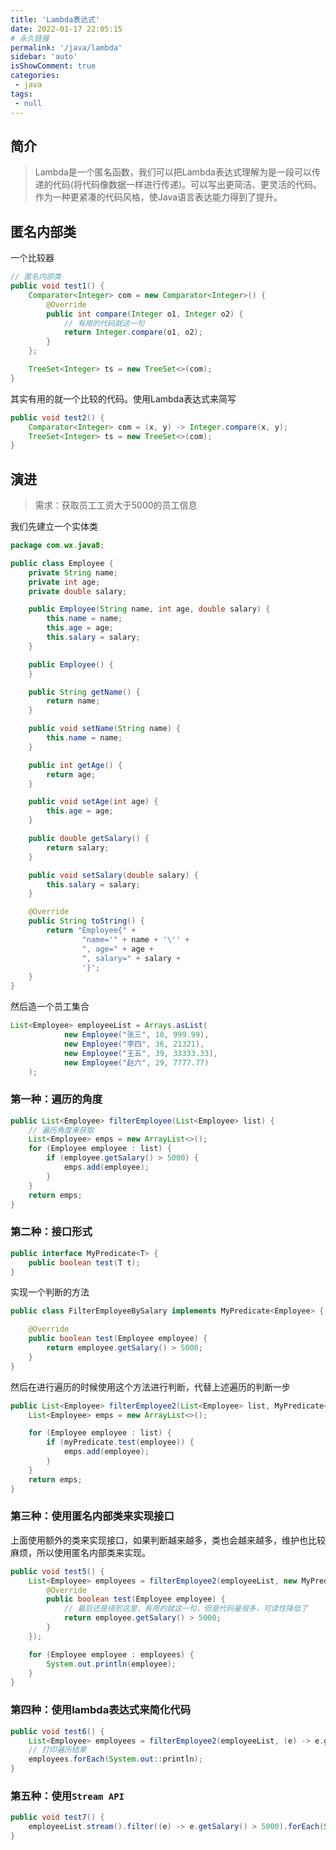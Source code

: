 ```yaml
---
title: 'Lambda表达式'
date: 2022-01-17 22:05:15
# 永久链接
permalink: '/java/lambda'
sidebar: 'auto'
isShowComment: true
categories:
 - java
tags:
 - null
---
```




## 简介

>   Lambda是一个匿名函数，我们可以把Lambda表达式理解为是一段可以传递的代码(将代码像数据一样进行传递)。可以写出更简洁、更灵活的代码。作为一种更紧凑的代码风格，使Java语言表达能力得到了提升。



## 匿名内部类

一个比较器

```java
// 匿名内部类
public void test1() {
    Comparator<Integer> com = new Comparator<Integer>() {
        @Override
        public int compare(Integer o1, Integer o2) {
            // 有用的代码就这一句
            return Integer.compare(o1, o2);
        }
    };

    TreeSet<Integer> ts = new TreeSet<>(com);
}
```

其实有用的就一个比较的代码。使用Lambda表达式来简写

```java
public void test2() {
    Comparator<Integer> com = (x, y) -> Integer.compare(x, y);
    TreeSet<Integer> ts = new TreeSet<>(com);
}
```



## 演进

>   需求：获取员工工资大于5000的员工信息

我们先建立一个实体类

```java
package com.wx.java8;

public class Employee {
    private String name;
    private int age;
    private double salary;

    public Employee(String name, int age, double salary) {
        this.name = name;
        this.age = age;
        this.salary = salary;
    }

    public Employee() {
    }

    public String getName() {
        return name;
    }

    public void setName(String name) {
        this.name = name;
    }

    public int getAge() {
        return age;
    }

    public void setAge(int age) {
        this.age = age;
    }

    public double getSalary() {
        return salary;
    }

    public void setSalary(double salary) {
        this.salary = salary;
    }

    @Override
    public String toString() {
        return "Employee{" +
                "name='" + name + '\'' +
                ", age=" + age +
                ", salary=" + salary +
                '}';
    }
}

```

然后造一个员工集合

```java
List<Employee> employeeList = Arrays.asList(
            new Employee("张三", 18, 999.99),
            new Employee("李四", 36, 21321),
            new Employee("王五", 39, 33333.33),
            new Employee("赵六", 29, 7777.77)
    );
```



### 第一种：遍历的角度

```java
public List<Employee> filterEmployee(List<Employee> list) {
    // 遍历角度来获取
    List<Employee> emps = new ArrayList<>();
    for (Employee employee : list) {
        if (employee.getSalary() > 5000) {
            emps.add(employee);
        }
    }
    return emps;
}
```



### 第二种：接口形式

```java
public interface MyPredicate<T> {
    public boolean test(T t);
}
```

实现一个判断的方法

```java
public class FilterEmployeeBySalary implements MyPredicate<Employee> {

    @Override
    public boolean test(Employee employee) {
        return employee.getSalary() > 5000;
    }
}
```

然后在进行遍历的时候使用这个方法进行判断，代替上述遍历的判断一步

```java
public List<Employee> filterEmployee2(List<Employee> list, MyPredicate<Employee> myPredicate) {
    List<Employee> emps = new ArrayList<>();

    for (Employee employee : list) {
        if (myPredicate.test(employee)) {
            emps.add(employee);
        }
    }
    return emps;
}
```



### 第三种：使用匿名内部类来实现接口

上面使用额外的类来实现接口，如果判断越来越多，类也会越来越多，维护也比较麻烦，所以使用匿名内部类来实现。

```java
public void test5() {
    List<Employee> employees = filterEmployee2(employeeList, new MyPredicate<Employee>() {
        @Override
        public boolean test(Employee employee) {
            // 最后还是绕到这里，有用的就这一句，但是代码量很多，可读性降低了
            return employee.getSalary() > 5000;
        }
    });

    for (Employee employee : employees) {
        System.out.println(employee);
    }
}
```



### 第四种：使用lambda表达式来简化代码

```java
public void test6() {
    List<Employee> employees = filterEmployee2(employeeList, (e) -> e.getSalary() <= 5000);
    // 打印遍历结果
    employees.forEach(System.out::println);
}
```



### 第五种：使用`Stream API`

```java
public void test7() {
    employeeList.stream().filter((e) -> e.getSalary() > 5000).forEach(System.out::println);
}
```

